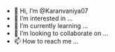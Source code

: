 - 👋 Hi, I’m @Karanvaniya07
- 👀 I’m interested in ...
- 🌱 I’m currently learning ...
- 💞️ I’m looking to collaborate on ...
- 📫 How to reach me ...

<!---
Karanvaniya07/Karanvaniya07 is a ✨ special ✨ repository because its `README.md` (this file) appears on your GitHub profile.
You can click the Preview link to take a look at your changes.
--
